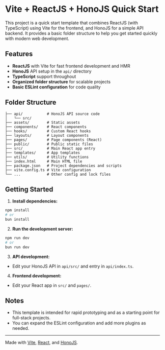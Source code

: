 # Vite + ReactJS + HonoJS Quick Start

This project is a quick start template that combines ReactJS (with TypeScript) using Vite for the frontend, and HonoJS for a simple API backend. It provides a basic folder structure to help you get started quickly with modern web development.

## Features

- **ReactJS** with Vite for fast frontend development and HMR
- **HonoJS** API setup in the `api/` directory
- **TypeScript** support throughout
- **Organized folder structure** for scalable projects
- **Basic ESLint configuration** for code quality

## Folder Structure

```
├── api/           # HonoJS API source code
│   └── src/
├── assets/        # Static assets
├── components/    # React components
├── hooks/         # Custom React hooks
├── layouts/       # Layout components
├── pages/         # Page components (React)
├── public/        # Public static files
├── src/           # Main React app entry
├── templates/     # App templates
├── utils/         # Utility functions
├── index.html     # Main HTML file
├── package.json   # Project dependencies and scripts
├── vite.config.ts # Vite configuration
└── ...            # Other config and lock files
```

## Getting Started

1. **Install dependencies:**
  ```bash
  npm install
  # or
  bun install
  ```
2. **Run the development server:**
  ```bash
  npm run dev
  # or
  bun run dev
  ```
3. **API development:**
  - Edit your HonoJS API in `api/src/` and entry in `api/index.ts`.
4. **Frontend development:**
  - Edit your React app in `src/` and `pages/`.

## Notes

- This template is intended for rapid prototyping and as a starting point for full-stack projects.
- You can expand the ESLint configuration and add more plugins as needed.

---

Made with [Vite](https://vitejs.dev/), [React](https://react.dev/), and [HonoJS](https://honojs.dev/).

